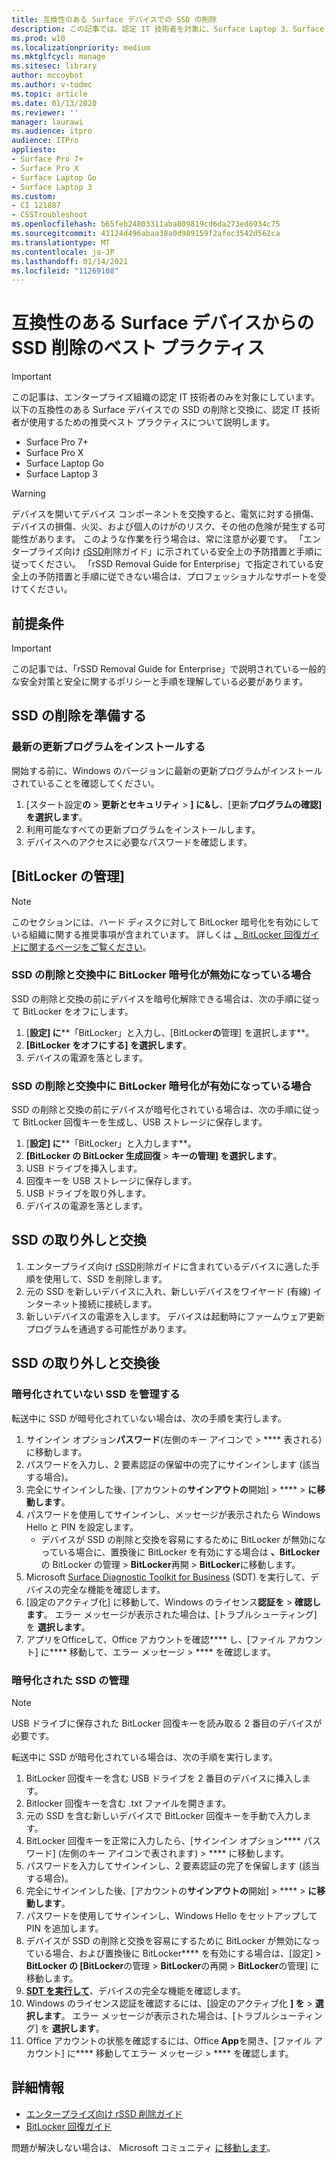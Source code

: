 ```yaml
---
title: 互換性のある Surface デバイスでの SSD の削除
description: この記事では、認定 IT 技術者を対象に、Surface Laptop 3、Surface Pro X、Surface Laptop Go の SSD の取り外しと交換に関する推奨ベスト プラクティスについて説明します。
ms.prod: w10
ms.localizationpriority: medium
ms.mktglfcycl: manage
ms.sitesec: library
author: mccoybot
ms.author: v-todmc
ms.topic: article
ms.date: 01/13/2020
ms.reviewer: ''
manager: laurawi
ms.audience: itpro
audience: ITPro
appliesto:
- Surface Pro 7+
- Surface Pro X
- Surface Laptop Go
- Surface Laptop 3
ms.custom:
- CI 121887
- CSSTroubleshoot
ms.openlocfilehash: b65feb24803311aba809819cd6da273ed6934c75
ms.sourcegitcommit: 41124d496abaa38a0d989159f2afec3542d562ca
ms.translationtype: MT
ms.contentlocale: ja-JP
ms.lasthandoff: 01/14/2021
ms.locfileid: "11269108"
---
```

# 互換性のある Surface デバイスからの SSD 削除のベスト プラクティス

> [!IMPORTANT]
> この記事は、エンタープライズ組織の認定 IT 技術者のみを対象にしています。 以下の互換性のある Surface デバイスでの SSD の削除と交換に、認定 IT 技術者が使用するための推奨ベスト プラクティスについて説明します。 

- Surface Pro 7+
- Surface Pro X
- Surface Laptop Go
- Surface Laptop 3

> [!WARNING]
> デバイスを開いてデバイス コンポーネントを交換すると、電気に対する損傷、デバイスの損傷、火災、および個人のけがのリスク、その他の危険が発生する可能性があります。  このような作業を行う場合は、常に注意が必要です。 「エンタープライズ向け [rSSD](https://www.microsoft.com/download/100440)削除ガイド」に示されている安全上の予防措置と手順に従ってください。 「rSSD Removal Guide for Enterprise」で指定されている安全上の予防措置と手順に従できない場合は、プロフェッショナルなサポートを受けてください。

## 前提条件

> [!IMPORTANT]
> この記事では、「rSSD Removal Guide for Enterprise」で説明されている一般的な安全対策と安全に関するポリシーと手順を理解している必要があります。

## SSD の削除を準備する 

### 最新の更新プログラムをインストールする 

開始する前に、Windows のバージョンに最新の更新プログラムがインストールされていることを確認してください。

1.  [スタート設定**の**  >  **更新とセキュリティ**  >  **] に&し**、[更新**プログラムの確認] を選択します**。
2. 利用可能なすべての更新プログラムをインストールします。
3. デバイスへのアクセスに必要なパスワードを確認します。  
 
## [BitLocker の管理] 

> [!NOTE]
> このセクションには、ハード ディスクに対して BitLocker 暗号化を有効にしている組織に関する推奨事項が含まれています。 詳しくは  [、BitLocker 回復ガイドに関するページをご覧ください](https://docs.microsoft.com/windows/security/information-protection/bitlocker/bitlocker-recovery-guide-plan)。 

### SSD の削除と交換中に BitLocker 暗号化が無効になっている場合

SSD の削除と交換の前にデバイスを暗号化解除できる場合は、次の手順に従って BitLocker をオフにします。

1.  [**設定] に****「BitLocker」と入力し、[BitLocker**の**管理] を選択します**。 
2.  **[BitLocker をオフにする] を選択します**。 
3.  デバイスの電源を落とします。 

### SSD の削除と交換中に BitLocker 暗号化が有効になっている場合

SSD の削除と交換の前にデバイスが暗号化されている場合は、次の手順に従って BitLocker 回復キーを生成し、USB ストレージに保存します。

1.  [**設定] に****「BitLocker」と入力します**。
2. **[BitLocker の BitLocker 生成回復**  > **キーの管理] を選択します**。
2.  USB ドライブを挿入します。 
4.  回復キーを USB ストレージに保存します。  
5.  USB ドライブを取り外します。  
6.  デバイスの電源を落とします。 

## SSD の取り外しと交換 

1.  エンタープライズ向け [rSSD](https://www.microsoft.com/download/100440)削除ガイドに含まれているデバイスに適した手順を使用して、SSD を削除します。 
2.  元の SSD を新しいデバイスに入れ、新しいデバイスをワイヤード (有線) インターネット接続に接続します。
3.  新しいデバイスの電源を入します。 デバイスは起動時にファームウェア更新プログラムを通過する可能性があります。  
 
## SSD の取り外しと交換後

### 暗号化されていない SSD を管理する 

転送中に SSD が暗号化されていない場合は、次の手順を実行します。 

1.  サインイン オプション**パスワード**(左側のキー アイコンで  >  **** 表される) に移動します。  
2.  パスワードを入力し、2 要素認証の保留中の完了にサインインします (該当する場合)。
3.  完全にサインインした後、[アカウントの**サインアウトの**開始]  >  ****  >  **に移動します**。  
4.  パスワードを使用してサインインし、メッセージが表示されたら Windows Hello と PIN を設定します。 
    - デバイスが SSD の削除と交換を容易にするために BitLocker が無効になっている場合に、置換後に BitLocker を有効にする場合は **、BitLocker**の BitLocker の管理  >  **BitLocker**再開  >  **BitLocker**に移動します。  
6.  Microsoft [Surface Diagnostic Toolkit for Business](surface-diagnostic-toolkit-for-business-intro.md) (SDT) を実行して、デバイスの完全な機能を確認します。  
7.  [設定のアクティブ化] に移動して、Windows のライセンス**認証を**  >  **確認します**。  エラー メッセージが表示された場合は、[トラブルシューティング] を **選択します**。 
8.  アプリをOfficeして、Office アカウントを確認**** し、[ファイル アカウント] に**** 移動して、エラー メッセージ  >  **** を確認します。  

### 暗号化された SSD の管理 

> [!NOTE]
> USB ドライブに保存された BitLocker 回復キーを読み取る 2 番目のデバイスが必要です。 

転送中に SSD が暗号化されている場合は、次の手順を実行します。

1.  BitLocker 回復キーを含む USB ドライブを 2 番目のデバイスに挿入します。 
2.  Bitlocker 回復キーを含む .txt ファイルを開きます。 
3.  元の SSD を含む新しいデバイスで BitLocker 回復キーを手動で入力します。  
4.  BitLocker 回復キーを正常に入力したら、[サインイン オプション**** パスワード] (左側のキー アイコンで表されます)  >  **** に移動します。  
5.  パスワードを入力してサインインし、2 要素認証の完了を保留します (該当する場合)。
6.  完全にサインインした後、[アカウントの**サインアウトの**開始]  >  ****  >  **に移動します**。  
7.  パスワードを使用してサインインし、Windows Hello をセットアップして PIN を追加します。 
8.  デバイスが SSD の削除と交換を容易にするために BitLocker が無効になっている場合、および置換後に BitLocker**** を有効にする場合は、[設定]  >  **BitLocker の [BitLocker**の管理  >  **BitLocker**の再開  >  **BitLocker**の管理] に移動します。  
9.  **[SDT を実行して](surface-diagnostic-toolkit-for-business-intro.md)**、デバイスの完全な機能を確認します。  
10. Windows のライセンス認証を確認するには、[設定のアクティブ化 **] を**  >  **選択します**。  エラー メッセージが表示された場合は、[トラブルシューティング] を **選択します**。
11. Office アカウントの状態を確認するには、Office **App**を開き、[ファイル アカウント] に**** 移動してエラー メッセージ  >  **** を確認します。

## 詳細情報

- [エンタープライズ向け rSSD 削除ガイド](https://www.microsoft.com/download/100440)
- [BitLocker 回復ガイド](https://docs.microsoft.com/windows/security/information-protection/bitlocker/bitlocker-recovery-guide-plan)

問題が解決しない場合は、 Microsoft コミュニティ [に移動します](https://answers.microsoft.com/)。